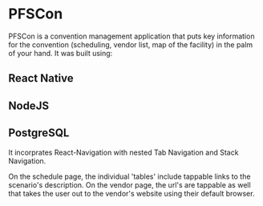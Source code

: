 # PFSCon
PFSCon is a convention management application that puts key information for the convention (scheduling, vendor list, map of the facility) in the palm of your hand. It was built using:
## React Native
## NodeJS
## PostgreSQL

It incorprates React-Navigation with nested Tab Navigation and Stack Navigation.

On the schedule page, the individual 'tables' include tappable links to the scenario's description. On the vendor page, the url's are tappable as well that takes the user out to the vendor's website using their default browser.
